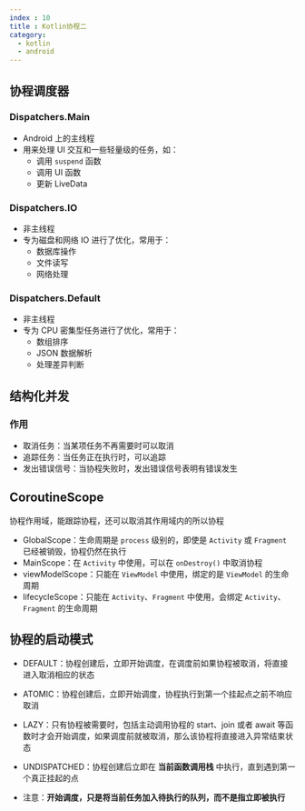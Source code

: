 ```yaml
---
index : 10
title : Kotlin协程二
category:
  - kotlin
  - android
---
```


## 协程调度器

### Dispatchers.Main

- Android 上的主线程
- 用来处理 UI 交互和一些轻量级的任务，如：
  - 调用 `suspend` 函数
  - 调用 UI 函数
  - 更新 LiveData

### Dispatchers.IO

- 非主线程
- 专为磁盘和网络 IO 进行了优化，常用于：
  - 数据库操作
  - 文件读写
  - 网络处理

### Dispatchers.Default

- 非主线程
- 专为 CPU 密集型任务进行了优化，常用于：
  - 数组排序
  - JSON 数据解析
  - 处理差异判断

## 结构化并发

### 作用

- 取消任务：当某项任务不再需要时可以取消
- 追踪任务：当任务正在执行时，可以追踪
- 发出错误信号：当协程失败时，发出错误信号表明有错误发生

## CoroutineScope

协程作用域，能跟踪协程，还可以取消其作用域内的所以协程

- GlobalScope：生命周期是 `process` 级别的，即使是 `Activity` 或 `Fragment` 已经被销毁，协程仍然在执行
- MainScope：在 `Activity` 中使用，可以在 `onDestroy()` 中取消协程
- viewModelScope：只能在 `ViewModel` 中使用，绑定的是 `ViewModel` 的生命周期
- lifecycleScope：只能在 `Activity`、`Fragment` 中使用，会绑定 `Activity`、`Fragment` 的生命周期

## 协程的启动模式

- DEFAULT：协程创建后，立即开始调度，在调度前如果协程被取消，将直接进入取消相应的状态
- ATOMIC：协程创建后，立即开始调度，协程执行到第一个挂起点之前不响应取消
- LAZY：只有协程被需要时，包括主动调用协程的 start、join 或者 await 等函数时才会开始调度，如果调度前就被取消，那么该协程将直接进入异常结束状态
- UNDISPATCHED：协程创建后立即在 **当前函数调用栈** 中执行，直到遇到第一个真正挂起的点

- 注意：**开始调度，只是将当前任务加入待执行的队列，而不是指立即被执行**